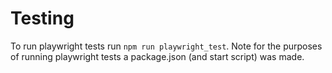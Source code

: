 # Testing

To run playwright tests run `npm run playwright_test`. Note for the purposes of running playwright tests a package.json (and start script) was made. 